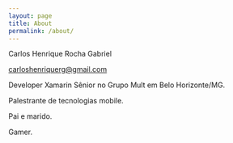 ```yaml
---
layout: page
title: About
permalink: /about/
---
```

[About.me]: https://about.me/carloshrgabriel

Carlos Henrique Rocha Gabriel

carloshenriquerg@gmail.com

Developer Xamarin Sênior no Grupo Mult em Belo Horizonte/MG.

Palestrante de tecnologias mobile.

Pai e marido. 

Gamer.
